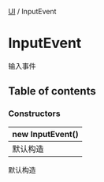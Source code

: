 [UI](../groups/UI.UI.md) / InputEvent

# InputEvent <Badge type="tip" text="Class" /> <Score text="InputEvent" />

输入事件

## Table of contents

### Constructors <Score text="Constructors" /> 
| **new InputEvent**()  |
| :-----|
| 默认构造|

默认构造
